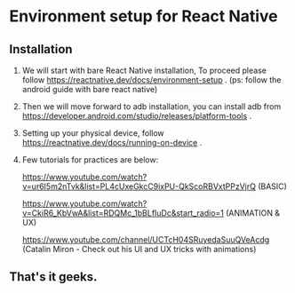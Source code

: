 # Environment setup for React Native
## Installation
1. We will start with bare React Native installation, To proceed please follow https://reactnative.dev/docs/environment-setup .
   (ps: follow the android guide with bare react native)
3. Then we will move forward to adb installation, you can install adb from https://developer.android.com/studio/releases/platform-tools .
4. Setting up your physical device, follow https://reactnative.dev/docs/running-on-device .
5. Few tutorials for practices are below:
      
      https://www.youtube.com/watch?v=ur6I5m2nTvk&list=PL4cUxeGkcC9ixPU-QkScoRBVxtPPzVjrQ (BASIC)
      
      https://www.youtube.com/watch?v=CkiR6_KbVwA&list=RDQMc_1bBLfIuDc&start_radio=1 (ANIMATION & UX)
      
      https://www.youtube.com/channel/UCTcH04SRuyedaSuuQVeAcdg (Catalin Miron - Check out his UI and UX tricks with animations)
      
## That's it geeks.   
